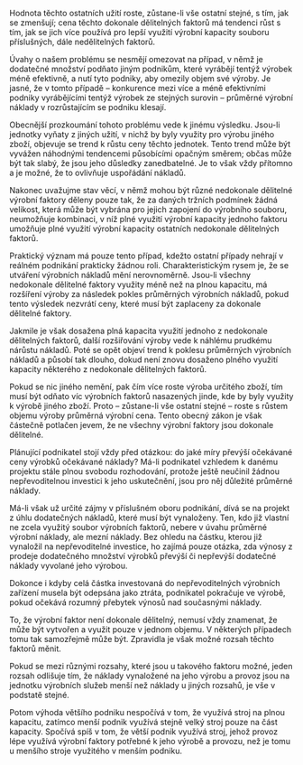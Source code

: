 Hodnota těchto ostatních užití roste, zůstane-li vše ostatní stejné, s tím, jak se zmenšují; cena těchto dokonale dělitelných faktorů má tendenci růst s tím, jak se jich více používá pro lepší využití výrobní kapacity souboru příslušných, dále nedělitelných faktorů.

Úvahy o našem problému se nesmějí omezovat na případ, v němž je dodatečné množství podňato jiným podnikům, které vyrábějí tentýž výrobek méně efektivně, a nutí tyto podniky, aby omezily objem své výroby. Je jasné, že v tomto případě – konkurence mezi více a méně efektivními podniky vyrábějícími tentýž výrobek ze stejných surovin – průměrné výrobní náklady v rozrůstajícím se podniku klesají.

Obecnější prozkoumání tohoto problému vede k jinému výsledku. Jsou-li jednotky vyňaty z jiných užití, v nichž by byly využity pro výrobu jiného zboží, objevuje se trend k růstu ceny těchto jednotek. Tento trend může být vyvážen náhodnými tendencemi působícími opačným směrem; občas může být tak slabý, že jsou jeho důsledky zanedbatelné. Je to však vždy přítomno a je možné, že to ovlivňuje uspořádání nákladů.

Nakonec uvažujme stav věcí, v němž mohou být různé nedokonale dělitelné výrobní faktory děleny pouze tak, že za daných tržních podmínek žádná velikost, která může být vybrána pro jejich zapojení do výrobního souboru, neumožňuje kombinaci, v níž plné využití výrobní kapacity jednoho faktoru umožňuje plné využití výrobní kapacity ostatních nedokonale dělitelných faktorů.

Praktický význam má pouze tento případ, kdežto ostatní případy nehrají v reálném podnikání prakticky žádnou roli. Charakteristickým rysem je, že se utváření výrobních nákladů mění nerovnoměrně. Jsou-li všechny nedokonale dělitelné faktory využity méně než na plnou kapacitu, má rozšíření výroby za následek pokles průměrných výrobních nákladů, pokud tento výsledek nezvrátí ceny, které musí být zaplaceny za dokonale dělitelné faktory.

Jakmile je však dosažena plná kapacita využití jednoho z nedokonale dělitelných faktorů, další rozšiřování výroby vede k náhlému prudkému nárůstu nákladů. Poté se opět objeví trend k poklesu průměrných výrobních nákladů a působí tak dlouho, dokud není znovu dosaženo plného využití kapacity některého z nedokonale dělitelných faktorů.

Pokud se nic jiného nemění, pak čím více roste výroba určitého zboží, tím musí být odňato víc výrobních faktorů nasazených jinde, kde by byly využity k výrobě jiného zboží. Proto – zůstane-li vše ostatní stejné – roste s růstem objemu výroby průměrná výrobní cena. Tento obecný zákon je však částečně potlačen jevem, že ne všechny výrobní faktory jsou dokonale dělitelné.

Plánující podnikatel stojí vždy před otázkou: do jaké míry převýší očekávané ceny výrobků očekávané náklady? Má-li podnikatel vzhledem k danému projektu stále plnou svobodu rozhodování, protože ještě neučinil žádnou nepřevoditelnou investici k jeho uskutečnění, jsou pro něj důležité průměrné náklady.

Má-li však už určité zájmy v příslušném oboru podnikání, dívá se na projekt z úhlu dodatečných nákladů, které musí být vynaloženy. Ten, kdo již vlastní ne zcela využitý soubor výrobních faktorů, nebere v úvahu průměrné výrobní náklady, ale mezní náklady. Bez ohledu na částku, kterou již vynaložil na nepřevoditelné investice, ho zajímá pouze otázka, zda výnosy z prodeje dodatečného množství výrobků převýší či nepřevýší dodatečné náklady vyvolané jeho výrobou.

Dokonce i kdyby celá částka investovaná do nepřevoditelných výrobních zařízení musela být odepsána jako ztráta, podnikatel pokračuje ve výrobě, pokud očekává rozumný přebytek výnosů nad současnými náklady.

To, že výrobní faktor není dokonale dělitelný, nemusí vždy znamenat, že může být vytvořen a využit pouze v jednom objemu. V některých případech tomu tak samozřejmě může být. Zpravidla je však možné rozsah těchto faktorů měnit.

Pokud se mezi různými rozsahy, které jsou u takového faktoru možné, jeden rozsah odlišuje tím, že náklady vynaložené na jeho výrobu a provoz jsou na jednotku výrobních služeb menší než náklady u jiných rozsahů, je vše v podstatě stejné.

Potom výhoda většího podniku nespočívá v tom, že využívá stroj na plnou kapacitu, zatímco menší podnik využívá stejně velký stroj pouze na část kapacity. Spočívá spíš v tom, že větší podnik využívá stroj, jehož provoz lépe využívá výrobní faktory potřebné k jeho výrobě a provozu, než je tomu u menšího stroje využitého v menším podniku.